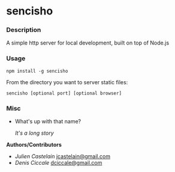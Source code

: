 # sencisho

### Description
A simple http server for local development, built on top of Node.js

### Usage
`npm install -g sencisho`

From the directory you want to server static files:

`sencisho [optional port] [optional browser]` 


### Misc
+ What's up with that name?
  
  *It's a long story*

**Authors/Contributors**

+ *Julien Castelain*  <jcastelain@gmail.com>
+ *Denis Ciccale*     <dciccale@gmail.com>



